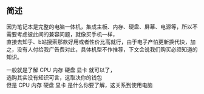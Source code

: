 ## 简述

因为笔记本是完整的电脑一体机，集成主板、内存、硬盘、屏幕、电源等，所以不需要考虑彼此间的兼容问题，就像买手机一样，  
直接去知乎、b站搜索那款好用或者性价比高就行，由于电子产怕更新换代快，加之，没有人付给我广告费对此，具体机型不作推荐，下文会说我们购买必须知道的知识。

一般就是了解 CPU 内存 硬盘 显卡 就可以了，  
选购其实没有知识可言，这取决你的钱包  
但是 CPU 内存 硬盘 显卡 是什么你要了解，这关系到使用电脑  
